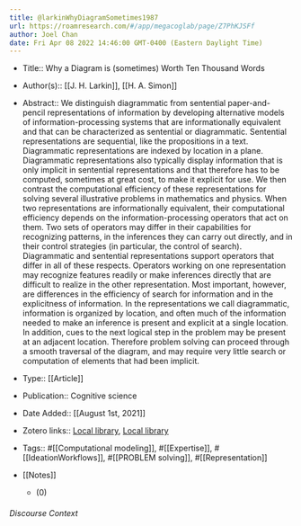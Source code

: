 ```yaml
---
title: @larkinWhyDiagramSometimes1987
url: https://roamresearch.com/#/app/megacoglab/page/Z7PhKJSFf
author: Joel Chan
date: Fri Apr 08 2022 14:46:00 GMT-0400 (Eastern Daylight Time)
---
```


- Title:: Why a Diagram is (sometimes) Worth Ten Thousand Words
- Author(s):: [[J. H. Larkin]], [[H. A. Simon]]
- Abstract:: We distinguish diagrammatic from sentential paper-and-pencil representations of information by developing alternative models of information-processing systems that are informationally equivalent and that can be characterized as sentential or diagrammatic. Sentential representations are sequential, like the propositions in a text. Diagrammatic representations are indexed by location in a plane. Diagrammatic representations also typically display information that is only implicit in sentential representations and that therefore has to be computed, sometimes at great cost, to make it explicit for use. We then contrast the computational efficiency of these representations for solving several illustrative problems in mathematics and physics. When two representations are informationally equivalent, their computational efficiency depends on the information-processing operators that act on them. Two sets of operators may differ in their capabilities for recognizing patterns, in the inferences they can carry out directly, and in their control strategies (in particular, the control of search). Diagrammatic and sentential representations support operators that differ in all of these respects. Operators working on one representation may recognize features readily or make inferences directly that are difficult to realize in the other representation. Most important, however, are differences in the efficiency of search for information and in the explicitness of information. In the representations we call diagrammatic, information is organized by location, and often much of the information needed to make an inference is present and explicit at a single location. In addition, cues to the next logical step in the problem may be present at an adjacent location. Therefore problem solving can proceed through a smooth traversal of the diagram, and may require very little search or computation of elements that had been implicit.
- Type:: [[Article]]
- Publication:: Cognitive science
- Date Added:: [[August 1st, 2021]]
- Zotero links:: [Local library](zotero://select/groups/2451508/items/F8YZSWMB), [Local library](https://www.zotero.org/groups/2451508/items/F8YZSWMB)
- Tags:: #[[Computational modeling]], #[[Expertise]], #[[IdeationWorkflows]], #[[PROBLEM solving]], #[[Representation]]
- [[Notes]]

    - (0)

###### Discourse Context


